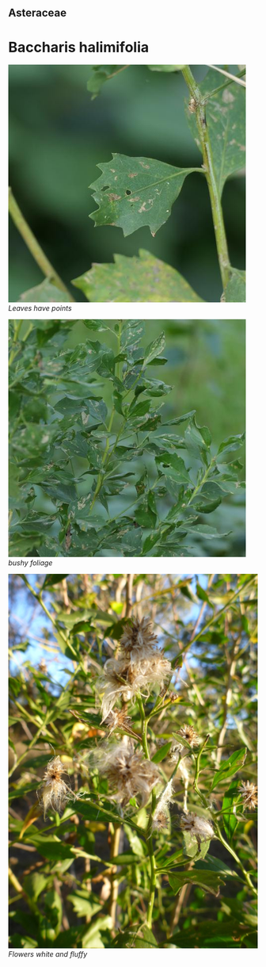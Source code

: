 ## Asteraceae
# Baccharis halimifolia



![Leaves have points](89992_P1211808.jpg)
 *Leaves have points* 

![bushy foliage](89989_P1211805.jpg)
 *bushy foliage* 

![Flowers white and fluffy](4857_P1210863.jpg)
 *Flowers white and fluffy* 

